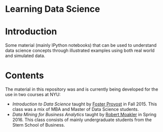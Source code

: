 Learning Data Science
=====================

# Introduction
Some material (mainly IPython notebooks) that can be used to understand data science concepts through illustrated examples using both real world and simulated data.

# Contents
The material in this repository was and is currently being developed for the use in two courses at NYU:
- *Introduction to Data Science* taught by [Foster Provost](http://people.stern.nyu.edu/fprovost/) in Fall 2015. This class was a mix of MBA and Master of Data Science students.
- *Data Mining for Business Analytics* taught by [Robert Moakler](http://moakler.org) in Spring 2016. This class consists of mainly undergraduate students from the Stern School of Business.